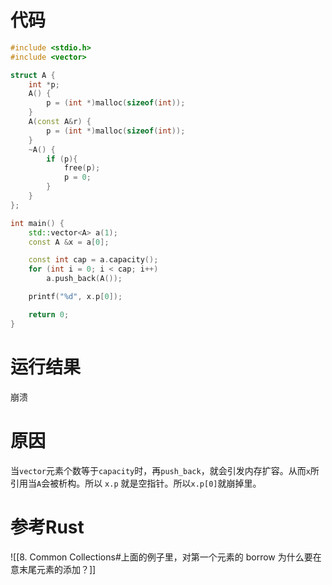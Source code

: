 # 代码
``` C++
#include <stdio.h>
#include <vector>

struct A {
    int *p;
    A() {
        p = (int *)malloc(sizeof(int));
    }
    A(const A&r) {
        p = (int *)malloc(sizeof(int));
    }
    ~A() {
        if (p){
            free(p);
            p = 0;
        }
    }
};

int main() {
    std::vector<A> a(1);
    const A &x = a[0];

    const int cap = a.capacity();
    for (int i = 0; i < cap; i++) 
        a.push_back(A());

    printf("%d", x.p[0]); 

    return 0;
}
```

# 运行结果
崩溃

# 原因
当`vector`元素个数等于`capacity`时，再`push_back`，就会引发内存扩容。从而`x`所引用当`A`会被析构。所以 `x.p` 就是空指针。所以`x.p[0]`就崩掉里。

# 参考Rust
![[8. Common Collections#上面的例子里，对第一个元素的 borrow 为什么要在意末尾元素的添加？]]